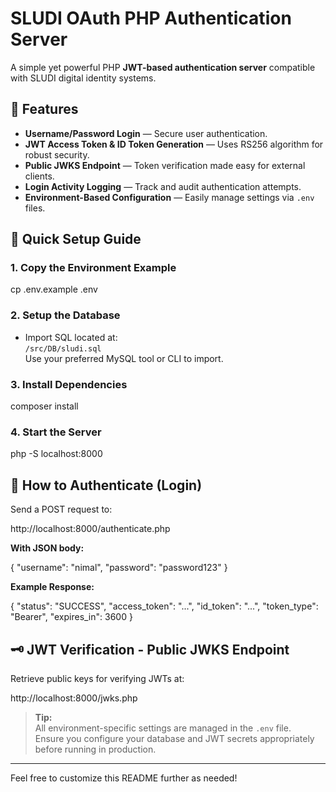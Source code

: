 # SLUDI OAuth PHP Authentication Server

A simple yet powerful PHP **JWT-based authentication server** compatible with SLUDI digital identity systems.

## 🔑 Features

- **Username/Password Login** — Secure user authentication.
- **JWT Access Token & ID Token Generation** — Uses RS256 algorithm for robust security.
- **Public JWKS Endpoint** — Token verification made easy for external clients.
- **Login Activity Logging** — Track and audit authentication attempts.
- **Environment-Based Configuration** — Easily manage settings via `.env` files.

## 🚀 Quick Setup Guide

### 1. Copy the Environment Example

cp .env.example .env

### 2. Setup the Database

- Import SQL located at:  
  `/src/DB/sludi.sql`  
  Use your preferred MySQL tool or CLI to import.

### 3. Install Dependencies

composer install


### 4. Start the Server

php -S localhost:8000


## 🔐 How to Authenticate (Login)

Send a POST request to:

http://localhost:8000/authenticate.php


**With JSON body:**

{
"username": "nimal",
"password": "password123"
}


**Example Response:**

{
"status": "SUCCESS",
"access_token": "...",
"id_token": "...",
"token_type": "Bearer",
"expires_in": 3600
}


## 🗝️ JWT Verification - Public JWKS Endpoint

Retrieve public keys for verifying JWTs at:

http://localhost:8000/jwks.php


> **Tip:**  
> All environment-specific settings are managed in the `.env` file.  
> Ensure you configure your database and JWT secrets appropriately before running in production.

---

Feel free to customize this README further as needed!

